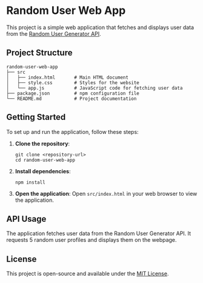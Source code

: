 # Random User Web App

This project is a simple web application that fetches and displays user data from the [Random User Generator API](https://randomuser.me/api/?results=5). 

## Project Structure

```
random-user-web-app
├── src
│   ├── index.html       # Main HTML document
│   ├── style.css        # Styles for the website
│   └── app.js           # JavaScript code for fetching user data
├── package.json         # npm configuration file
└── README.md            # Project documentation
```

## Getting Started

To set up and run the application, follow these steps:

1. **Clone the repository**:
   ```
   git clone <repository-url>
   cd random-user-web-app
   ```

2. **Install dependencies**:
   ```
   npm install
   ```

3. **Open the application**:
   Open `src/index.html` in your web browser to view the application.

## API Usage

The application fetches user data from the Random User Generator API. It requests 5 random user profiles and displays them on the webpage. 

## License

This project is open-source and available under the [MIT License](LICENSE).
